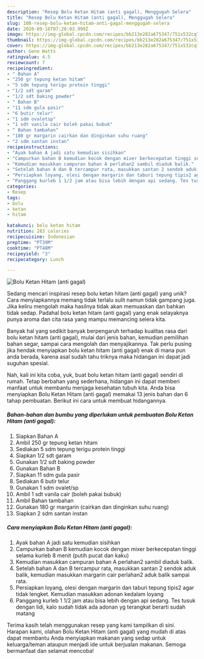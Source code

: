```yaml
---
description: "Resep Bolu Ketan Hitam (anti gagal), Menggugah Selera"
title: "Resep Bolu Ketan Hitam (anti gagal), Menggugah Selera"
slug: 108-resep-bolu-ketan-hitam-anti-gagal-menggugah-selera
date: 2020-09-16T07:28:03.999Z
image: https://img-global.cpcdn.com/recipes/bb213e282a675347/751x532cq70/bolu-ketan-hitam-anti-gagal-foto-resep-utama.jpg
thumbnail: https://img-global.cpcdn.com/recipes/bb213e282a675347/751x532cq70/bolu-ketan-hitam-anti-gagal-foto-resep-utama.jpg
cover: https://img-global.cpcdn.com/recipes/bb213e282a675347/751x532cq70/bolu-ketan-hitam-anti-gagal-foto-resep-utama.jpg
author: Gene Watts
ratingvalue: 4.5
reviewcount: 7
recipeingredient:
- " Bahan A"
- "250 gr tepung ketan hitam"
- "5 sdm tepung terigu protein tinggi"
- "1/2 sdt garam"
- "1/2 sdt baking powder"
- " Bahan B"
- "11 sdm gula pasir"
- "6 butir telur"
- "1 sdm ovaletsp"
- "1 sdt vanila cair boleh pakai bubuk"
- " Bahan tambahan"
- "180 gr margarin cairkan dan dinginkan suhu ruang"
- "2 sdm santan instan"
recipeinstructions:
- "Ayak bahan A jadi satu kemudian sisihkan"
- "Campurkan bahan B kemudian kocok dengan mixer berkecepatan tinggi selama kurleb 8 menit (putih pucat dan kaku)"
- "Kemudian masukkan campuran bahan A perlahan2 sambil diaduk balik."
- "Setelah bahan A dan B tercampur rata, masukkan santan 2 sendok aduk balik, kemudian masukkan margarin cair perlahan2 aduk balik sampai rata."
- "Persiapkan loyang, olesi dengan margarin dan taburi tepung tipis2 agar tidak lengket. Kemudian masukkan adonan kedalam loyang"
- "Panggang kurleb 1 1/2 jam atau bisa lebih dengan api sedang. Tes tusuk dengan lidi, kalo sudah tidak ada adonan yg terangkat berarti sudah matang"
categories:
- Resep
tags:
- bolu
- ketan
- hitam

katakunci: bolu ketan hitam 
nutrition: 283 calories
recipecuisine: Indonesian
preptime: "PT39M"
cooktime: "PT48M"
recipeyield: "3"
recipecategory: Lunch

---
```



![Bolu Ketan Hitam (anti gagal)](https://img-global.cpcdn.com/recipes/bb213e282a675347/751x532cq70/bolu-ketan-hitam-anti-gagal-foto-resep-utama.jpg)

Sedang mencari inspirasi resep bolu ketan hitam (anti gagal) yang unik? Cara menyiapkannya memang tidak terlalu sulit namun tidak gampang juga. Jika keliru mengolah maka hasilnya tidak akan memuaskan dan bahkan tidak sedap. Padahal bolu ketan hitam (anti gagal) yang enak selayaknya punya aroma dan cita rasa yang mampu memancing selera kita.

Banyak hal yang sedikit banyak berpengaruh terhadap kualitas rasa dari bolu ketan hitam (anti gagal), mulai dari jenis bahan, kemudian pemilihan bahan segar, sampai cara mengolah dan menyajikannya. Tak perlu pusing jika hendak menyiapkan bolu ketan hitam (anti gagal) enak di mana pun anda berada, karena asal sudah tahu triknya maka hidangan ini dapat jadi suguhan spesial.




Nah, kali ini kita coba, yuk, buat bolu ketan hitam (anti gagal) sendiri di rumah. Tetap berbahan yang sederhana, hidangan ini dapat memberi manfaat untuk membantu menjaga kesehatan tubuh kita. Anda bisa menyiapkan Bolu Ketan Hitam (anti gagal) memakai 13 jenis bahan dan 6 tahap pembuatan. Berikut ini cara untuk membuat hidangannya.

<!--inarticleads1-->

##### Bahan-bahan dan bumbu yang diperlukan untuk pembuatan Bolu Ketan Hitam (anti gagal):

1. Siapkan  Bahan A
1. Ambil 250 gr tepung ketan hitam
1. Sediakan 5 sdm tepung terigu protein tinggi
1. Siapkan 1/2 sdt garam
1. Gunakan 1/2 sdt baking powder
1. Gunakan  Bahan B
1. Siapkan 11 sdm gula pasir
1. Sediakan 6 butir telur
1. Gunakan 1 sdm ovalet/sp
1. Ambil 1 sdt vanila cair (boleh pakai bubuk)
1. Ambil  Bahan tambahan
1. Gunakan 180 gr margarin (cairkan dan dinginkan suhu ruang)
1. Siapkan 2 sdm santan instan




<!--inarticleads2-->

##### Cara menyiapkan Bolu Ketan Hitam (anti gagal):

1. Ayak bahan A jadi satu kemudian sisihkan
1. Campurkan bahan B kemudian kocok dengan mixer berkecepatan tinggi selama kurleb 8 menit (putih pucat dan kaku)
1. Kemudian masukkan campuran bahan A perlahan2 sambil diaduk balik.
1. Setelah bahan A dan B tercampur rata, masukkan santan 2 sendok aduk balik, kemudian masukkan margarin cair perlahan2 aduk balik sampai rata.
1. Persiapkan loyang, olesi dengan margarin dan taburi tepung tipis2 agar tidak lengket. Kemudian masukkan adonan kedalam loyang
1. Panggang kurleb 1 1/2 jam atau bisa lebih dengan api sedang. Tes tusuk dengan lidi, kalo sudah tidak ada adonan yg terangkat berarti sudah matang




Terima kasih telah menggunakan resep yang kami tampilkan di sini. Harapan kami, olahan Bolu Ketan Hitam (anti gagal) yang mudah di atas dapat membantu Anda menyiapkan makanan yang sedap untuk keluarga/teman ataupun menjadi ide untuk berjualan makanan. Semoga bermanfaat dan selamat mencoba!

